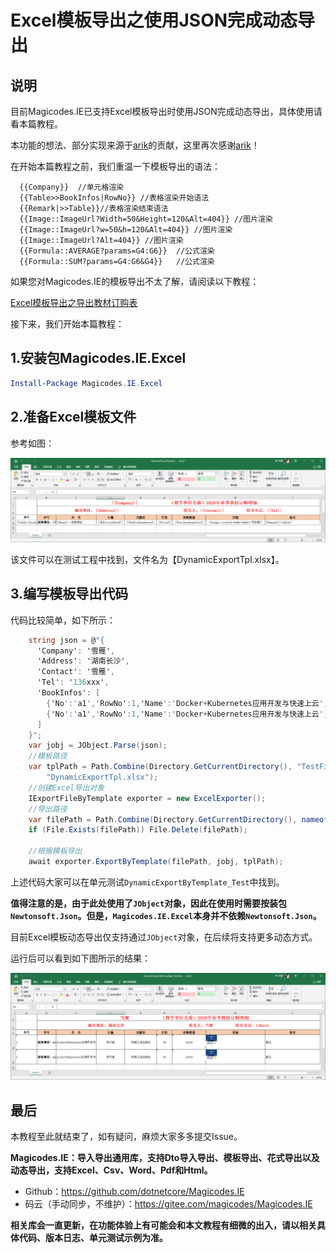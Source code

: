 # Excel模板导出之使用JSON完成动态导出

## 说明

目前Magicodes.IE已支持Excel模板导出时使用JSON完成动态导出，具体使用请看本篇教程。

本功能的想法、部分实现来源于[arik](https://gitee.com/arik)的贡献，这里再次感谢[arik](https://gitee.com/arik)！

在开始本篇教程之前，我们重温一下模板导出的语法：

```
  {{Company}}  //单元格渲染
  {{Table>>BookInfos|RowNo}} //表格渲染开始语法
  {{Remark|>>Table}}//表格渲染结束语法
  {{Image::ImageUrl?Width=50&Height=120&Alt=404}} //图片渲染
  {{Image::ImageUrl?w=50&h=120&Alt=404}} //图片渲染
  {{Image::ImageUrl?Alt=404}} //图片渲染
  {{Formula::AVERAGE?params=G4:G6}}  //公式渲染
  {{Formula::SUM?params=G4:G6&G4}}   //公式渲染
```

如果您对Magicodes.IE的模板导出不太了解，请阅读以下教程：

[Excel模板导出之导出教材订购表](9.Excel模板导出之导出教材订购表.md)

接下来，我们开始本篇教程：

## 1.安装包Magicodes.IE.Excel

```powershell
Install-Package Magicodes.IE.Excel
```

## 2.准备Excel模板文件

参考如图：

![模板文件](../res/image-20210308175620226.png)

该文件可以在测试工程中找到，文件名为【DynamicExportTpl.xlsx】。

## 3.编写模板导出代码

代码比较简单，如下所示：

```csharp
    string json = @"{
      'Company': '雪雁',
      'Address': '湖南长沙',
      'Contact': '雪雁',
      'Tel': '136xxx',
      'BookInfos': [
        {'No':'a1','RowNo':1,'Name':'Docker+Kubernetes应用开发与快速上云','EditorInChief':'李文强','PublishingHouse':'机械工业出版社','Price':65,'PurchaseQuantity':10000,'Cover':'https://img9.doubanio.com/view/ark_article_cover/retina/public/135025435.jpg?v=1585121965','Remark':'备注'},
        {'No':'a1','RowNo':1,'Name':'Docker+Kubernetes应用开发与快速上云','EditorInChief':'李文强','PublishingHouse':'机械工业出版社','Price':65,'PurchaseQuantity':10000,'Cover':'https://img9.doubanio.com/view/ark_article_cover/retina/public/135025435.jpg?v=1585121965','Remark':'备注'}
      ]
    }";
    var jobj = JObject.Parse(json);
    //模板路径
    var tplPath = Path.Combine(Directory.GetCurrentDirectory(), "TestFiles", "ExportTemplates",
        "DynamicExportTpl.xlsx");
    //创建Excel导出对象
    IExportFileByTemplate exporter = new ExcelExporter();
    //导出路径
    var filePath = Path.Combine(Directory.GetCurrentDirectory(), nameof(DynamicExportByTemplate_Test) + ".xlsx");
    if (File.Exists(filePath)) File.Delete(filePath);

    //根据模板导出
    await exporter.ExportByTemplate(filePath, jobj, tplPath);

```
上述代码大家可以在单元测试`DynamicExportByTemplate_Test`中找到。

**值得注意的是，由于此处使用了`JObject`对象，因此在使用时需要按装包`Newtonsoft.Json`。但是，`Magicodes.IE.Excel`本身并不依赖`Newtonsoft.Json`。**

目前Excel模板动态导出仅支持通过`JObject`对象，在后续将支持更多动态方式。

运行后可以看到如下图所示的结果：

![动态导出结果](../res/image-20210308180430331.png)

## 最后

本教程至此就结束了，如有疑问，麻烦大家多多提交Issue。

**Magicodes.IE：导入导出通用库，支持Dto导入导出、模板导出、花式导出以及动态导出，支持Excel、Csv、Word、Pdf和Html。**

- Github：<https://github.com/dotnetcore/Magicodes.IE>
- 码云（手动同步，不维护）：<https://gitee.com/magicodes/Magicodes.IE>

**相关库会一直更新，在功能体验上有可能会和本文教程有细微的出入，请以相关具体代码、版本日志、单元测试示例为准。**